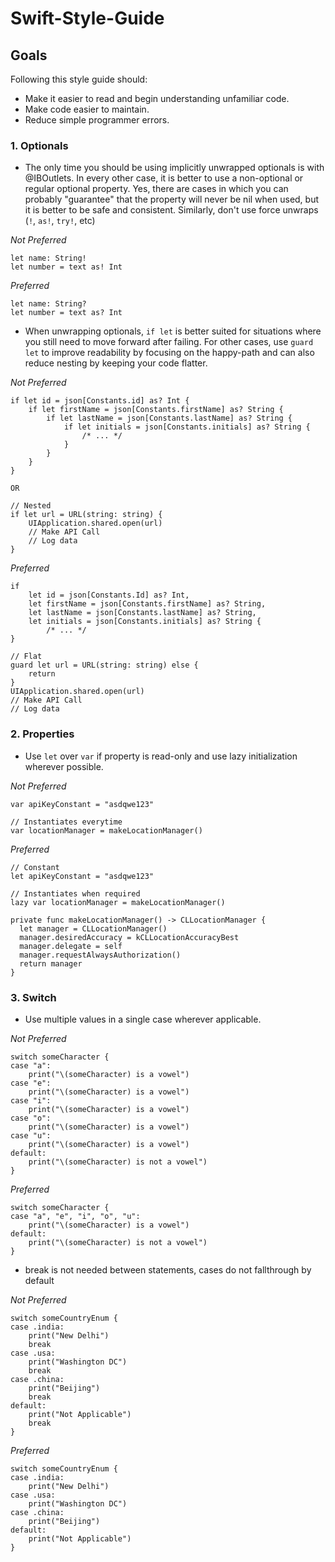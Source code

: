 # Swift-Style-Guide

## Goals ##

Following this style guide should:

* Make it easier to read and begin understanding unfamiliar code.
* Make code easier to maintain.
* Reduce simple programmer errors.

### 1. Optionals ###

* The only time you should be using implicitly unwrapped optionals is with @IBOutlets. In every other case, it is better to use a non-optional or regular optional property. Yes, there are cases in which you can probably "guarantee" that the property will never be nil when used, but it is better to be safe and consistent. Similarly, don't use force unwraps (`!`, `as!`, `try!`, etc)

_Not Preferred_

```
let name: String!
let number = text as! Int
```

_Preferred_

```
let name: String?
let number = text as? Int
```

* When unwrapping optionals, `if let` is better suited for situations where you still need to move forward after failing. For other cases, use `guard let` to improve readability by focusing on the happy-path and can also reduce nesting by keeping your code flatter.

_Not Preferred_

```
if let id = json[Constants.id] as? Int {
    if let firstName = json[Constants.firstName] as? String {
        if let lastName = json[Constants.lastName] as? String {
            if let initials = json[Constants.initials] as? String {
                /* ... */
            }
        }
    }
}

OR

// Nested
if let url = URL(string: string) {
    UIApplication.shared.open(url)
    // Make API Call
    // Log data
}
```

_Preferred_

```
if
    let id = json[Constants.Id] as? Int,
    let firstName = json[Constants.firstName] as? String,
    let lastName = json[Constants.lastName] as? String,
    let initials = json[Constants.initials] as? String {
        /* ... */
}

// Flat
guard let url = URL(string: string) else {
    return
}
UIApplication.shared.open(url)
// Make API Call
// Log data
```

### 2. Properties ###

* Use `let` over `var` if property is read-only and use lazy initialization wherever possible.


_Not Preferred_

```
var apiKeyConstant = "asdqwe123"

// Instantiates everytime
var locationManager = makeLocationManager()

```

_Preferred_

```
// Constant
let apiKeyConstant = "asdqwe123"

// Instantiates when required
lazy var locationManager = makeLocationManager()

private func makeLocationManager() -> CLLocationManager {
  let manager = CLLocationManager()
  manager.desiredAccuracy = kCLLocationAccuracyBest
  manager.delegate = self
  manager.requestAlwaysAuthorization()
  return manager
}
```

### 3. Switch ###

* Use multiple values in a single case wherever applicable.

_Not Preferred_

```
switch someCharacter {
case "a":
    print("\(someCharacter) is a vowel")
case "e":
    print("\(someCharacter) is a vowel")
case "i":
    print("\(someCharacter) is a vowel")
case "o":
    print("\(someCharacter) is a vowel")
case "u":
    print("\(someCharacter) is a vowel")
default:
    print("\(someCharacter) is not a vowel")
}
```

_Preferred_

```
switch someCharacter {
case "a", "e", "i", "o", "u":
    print("\(someCharacter) is a vowel")
default:
    print("\(someCharacter) is not a vowel")
}
```


* break is not needed between statements, cases do not fallthrough by default

_Not Preferred_

```
switch someCountryEnum {
case .india:
    print("New Delhi")
    break
case .usa:
    print("Washington DC")
    break
case .china:
    print("Beijing")
    break
default:
    print("Not Applicable")
    break
}
```

_Preferred_

```
switch someCountryEnum {
case .india:
    print("New Delhi")
case .usa:
    print("Washington DC")
case .china:
    print("Beijing")
default:
    print("Not Applicable")
}
```
